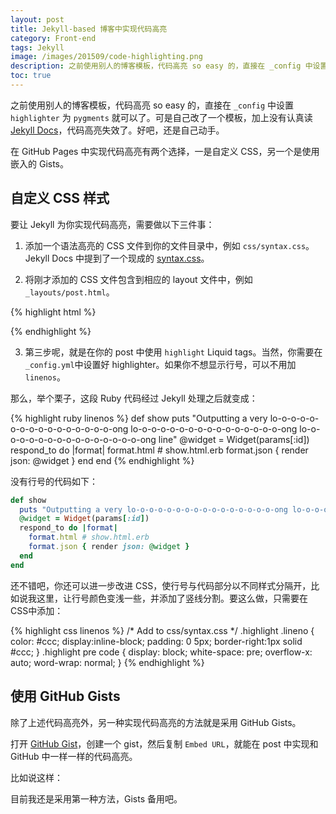 ```yaml
---
layout: post
title: Jekyll-based 博客中实现代码高亮
category: Front-end
tags: Jekyll
image: /images/201509/code-highlighting.png
description: 之前使用别人的博客模板，代码高亮 so easy 的，直接在 _config 中设置 highlighter 为 pygments 就可以了。可是自己改了一个模板，加上没有认真读 Jekyll Docs，代码高亮失效了。好吧，还是自己动手。
toc: true
---
```


之前使用别人的博客模板，代码高亮 so easy 的，直接在 `_config` 中设置 `highlighter` 为 `pygments` 就可以了。可是自己改了一个模板，加上没有认真读 [Jekyll Docs](http://jekyllrb.com/docs/templates/)，代码高亮失效了。好吧，还是自己动手。

在 GitHub Pages 中实现代码高亮有两个选择，一是自定义 CSS，另一个是使用嵌入的 Gists。

## 自定义 CSS 样式

要让 Jekyll 为你实现代码高亮，需要做以下三件事：

1) 添加一个语法高亮的 CSS 文件到你的文件目录中，例如 `css/syntax.css`。Jekyll Docs 中提到了一个现成的 [syntax.css](https://github.com/mojombo/tpw/tree/master/css/syntax.css)。

2) 将刚才添加的 CSS 文件包含到相应的 layout 文件中，例如 `_layouts/post.html`。

{% highlight html %}
<head>
<link href="./css/syntax.css" rel="stylesheet">
</head>
{% endhighlight %}

3) 第三步呢，就是在你的 post 中使用 `highlight` Liquid tags。当然，你需要在`_config.yml`中设置好 highlighter。如果你不想显示行号，可以不用加 `linenos`。

那么，举个栗子，这段 Ruby 代码经过 Jekyll 处理之后就变成：

{% highlight ruby linenos %}
def show
  puts "Outputting a very lo-o-o-o-o-o-o-o-o-o-o-o-o-o-o-o-ong lo-o-o-o-o-o-o-o-o-o-o-o-o-o-o-o-ong lo-o-o-o-o-o-o-o-o-o-o-o-o-o-o-o-ong line"
  @widget = Widget(params[:id])
  respond_to do |format|
    format.html # show.html.erb
    format.json { render json: @widget }
  end
end
{% endhighlight %}

没有行号的代码如下：

```ruby
def show
  puts "Outputting a very lo-o-o-o-o-o-o-o-o-o-o-o-o-o-o-o-ong lo-o-o-o-o-o-o-o-o-o-o-o-o-o-o-o-ong line"
  @widget = Widget(params[:id])
  respond_to do |format|
    format.html # show.html.erb
    format.json { render json: @widget }
  end
end
```

还不错吧，你还可以进一步改进 CSS，使行号与代码部分以不同样式分隔开，比如说我这里，让行号颜色变浅一些，并添加了竖线分割。要这么做，只需要在CSS中添加：

{% highlight css linenos %}
/* Add to css/syntax.css */
.highlight .lineno { color: #ccc; display:inline-block; padding: 0 5px; border-right:1px solid #ccc; }
.highlight pre code { display: block; white-space: pre; overflow-x: auto; word-wrap: normal; }
{% endhighlight %}

## 使用 GitHub Gists

除了上述代码高亮外，另一种实现代码高亮的方法就是采用 GitHub Gists。

打开 [GitHub Gist](https://gist.github.com/)，创建一个 gist，然后复制 `Embed URL`，就能在 post 中实现和 GitHub 中一样一样的代码高亮。

比如说这样：

<script src="https://gist.github.com/flinhong/9c155871dadb81927b20.js"></script>


目前我还是采用第一种方法，Gists 备用吧。
